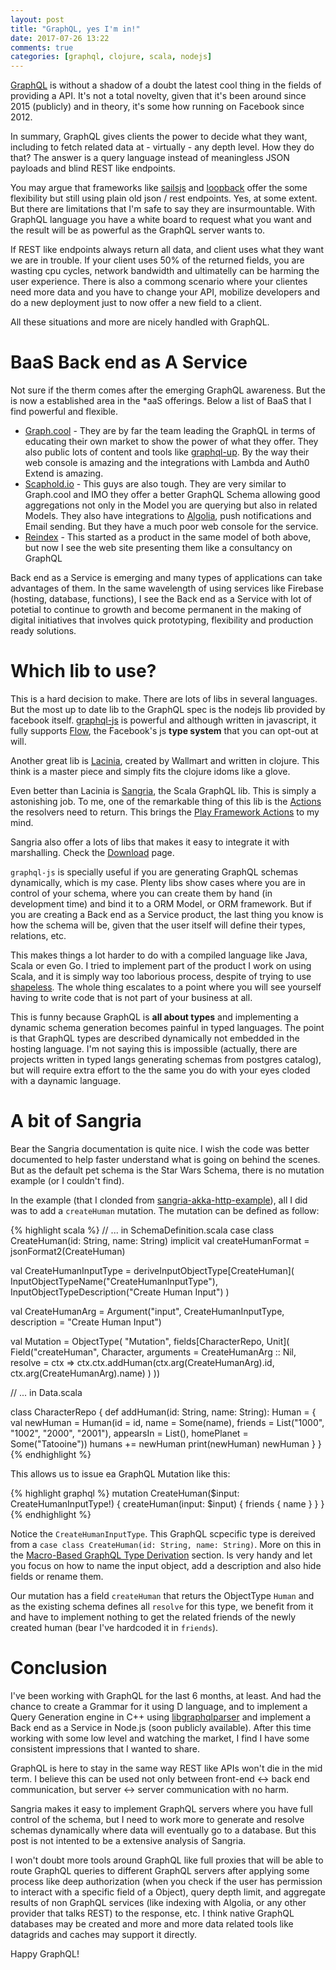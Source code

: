 ```yaml
---
layout: post
title: "GraphQL, yes I'm in!"
date: 2017-07-26 13:22
comments: true
categories: [graphql, clojure, scala, nodejs]
---
```


[GraphQL](http://graphql.org) is without a shadow of a doubt the latest cool thing in the fields of providing a API. It's not a total novelty, given that it's been around since 2015 (publicly) and in theory, it's some how running on Facebook since 2012.

In summary, GraphQL gives clients the power to decide what they want, including to fetch related data at  - virtually - any depth level. How they do that? The answer is a query language instead of meaningless JSON payloads and blind REST like endpoints.
<!--more-->

You may argue that frameworks like [sailsjs](sailsjs.com) and [loopback](loopback.io) offer the some flexibility but still using plain old json / rest endpoints. Yes, at some extent. But there are limitations that I'm safe to say they are insurmountable. With GraphQL language you have a white board to request what you want and the result will be as powerful as the GraphQL server wants to.

If REST like endpoints always return all data, and client uses what they want we are in trouble. If your client uses 50% of the returned fields, you are wasting cpu cycles, network bandwidth and ultimatelly can be harming the user experience. There is also a commong scenario where your clientes need more data and you have to change your API, mobilize developers and do a new deployment just to now offer a new field to a client.

All these situations and more are nicely handled with GraphQL.

BaaS Back end as A Service
===

Not sure if the therm comes after the emerging GraphQL awareness. But the is now a established area in the *aaS offerings. Below a list of BaaS that I find powerful and flexible.

- [Graph.cool](graph.cool) - They are by far the team leading the GraphQL in terms of educating their own market to show the power of what they offer. They also public lots of content and tools like [graphql-up](https://www.graph.cool/graphql-up/). By the way their web console is amazing and the integrations with Lambda and Auth0 Extend is amazing.
- [Scaphold.io](scaphold.io) - This guys are also tough. They are very similar to Graph.cool and IMO they offer a better GraphQL Schema allowing good aggregations not only in the Model you are querying but also in related Models. They also have integrations to [Algolia](https://www.algolia.com), push notifications and Email sending. But they have a much poor web console for the service.
- [Reindex](https://www.reindex.io) - This started as a product in the same model of both above, but now I see the web site presenting them like a consultancy on GraphQL

Back end as a Service is emerging and many types of applications can take advantages of them. In the same wavelength of using services like Firebase (hosting, database, functions), I see the Back end as a Service with lot of potetial to continue to growth and become permanent in the making of digital initiatives that involves quick prototyping, flexibility and production ready solutions.

Which lib to use?
===

This is a hard decision to make. There are lots of libs in several languages. But the most up to date lib to the GraphQL spec is the nodejs lib provided by facebook itself. [graphql-js](http://graphql.org/graphql-js/) is powerful and although written in javascript, it fully supports [Flow](flow.org), the Facebook's js **type system** that you can opt-out at will.

Another great lib is [Lacinia](https://github.com/walmartlabs/lacinia), created by Wallmart and written in clojure. This think is a master piece and simply fits the clojure idoms like a glove.

Even better than Lacinia is [Sangria](http://sangria-graphql.org), the Scala GraphQL lib. This is simply a astonishing job. To me, one of the remarkable thing of this lib is the [Actions](http://sangria-graphql.org/learn/#actions) the resolvers need to return. This brings the [Play Framework Actions](https://www.playframework.com/documentation/2.6.x/ScalaActionsComposition) to my mind.

Sangria also offer a lots of libs that makes it easy to integrate it with marshalling. Check the [Download](http://sangria-graphql.org/download/) page.


`graphql-js` is specially useful if you are generating GraphQL schemas dynamically, which is my case. Plenty libs show cases where you are in control of your schema, where you can create them by hand (in development time) and bind it to a ORM Model, or ORM framework. But if you are creating a Back end as a Service product, the last thing you know is how the schema will be, given that the user itself will define their types, relations, etc.

This makes things a lot harder to do with a compiled language like Java, Scala or even Go. I tried to implement part of the product I work on using Scala, and it is simply way too laborious process, despite of trying to use [shapeless](https://github.com/milessabin/shapeless). The whole thing escalates to a point where you will see yourself having to write code that is not part of your business at all.

This is funny because GraphQL is **all about types** and implementing a dynamic schema generation becomes painful in typed languages. The point is that GraphQL types are described dynamically not embedded in the hosting language. I'm not saying this is impossible (actually, there are projects written in typed langs generating schemas from postgres catalog), but will require extra effort to the the same you do with your eyes cloded with a daynamic language.

A bit of Sangria
===

Bear the Sangria documentation is quite nice. I wish the code was better documented to help faster understand what is going on behind the scenes. But as the default pet schema is the Star Wars Schema, there is no mutation example (or I couldn't find).

In the example (that I clonded from [sangria-akka-http-example](https://github.com/sangria-graphql/sangria-akka-http-example/)), all I did was to add a `createHuman` mutation. The mutation can be defined as follow:

{% highlight scala %}
  // ... in SchemaDefinition.scala
  case class CreateHuman(id: String, name: String)
  implicit val createHumanFormat = jsonFormat2(CreateHuman)


  val CreateHumanInputType = deriveInputObjectType[CreateHuman](
    InputObjectTypeName("CreateHumanInputType"),
    InputObjectTypeDescription("Create Human Input")
  )

  val CreateHumanArg = Argument("input", CreateHumanInputType, description = "Create Human Input")

  val Mutation = ObjectType(
    "Mutation", fields[CharacterRepo, Unit](
      Field("createHuman", Character,
        arguments = CreateHumanArg :: Nil,
        resolve = ctx ⇒ ctx.ctx.addHuman(ctx.arg(CreateHumanArg).id, ctx.arg(CreateHumanArg).name)
      )
  ))

  // ... in Data.scala

class CharacterRepo {
    def addHuman(id: String, name: String): Human = {
    val newHuman = Human(id = id, name = Some(name), friends = List("1000", "1002", "2000", "2001"), appearsIn = List(), homePlanet = Some("Tatooine"))
    humans += newHuman
    print(newHuman)
    newHuman
  }
}
{% endhighlight %}

This allows us to issue ea GraphQL Mutation like this:

{% highlight graphql %}
mutation CreateHuman($input: CreateHumanInputType!) {
  createHuman(input: $input) {
    friends {
      name
    }
  }
}
{% endhighlight %}

Notice the `CreateHumanInputType`. This GraphQL scpecific type is dereived from a `case class CreateHuman(id: String, name: String)`. More on this in the  [Macro-Based GraphQL Type Derivation](http://sangria-graphql.org/learn/#macro-based-graphql-type-derivation) section. Is very handy and let you focus on how to name the input object, add a description and also hide fields or rename them.

Our mutation has a field `createHuman` that returs the ObjectType `Human` and as the existing schema defines all `resolve` for this type, we benefit from it and have to implement nothing to get the related friends of the newly created human (bear I've hardcoded it in `friends`).

Conclusion
===

I've been working with GraphQL for the last 6 months, at least. And had the chance to create a Grammar for it using D language, and to implement a Query Generation engine in C++ using [libgraphqlparser](https://github.com/graphql/libgraphqlparser) and implement a Back end as a Service in Node.js (soon publicly available). After this time working with some low level and watching the market, I find I have some consistent impressions that I wanted to share.

GraphQL is here to stay in the same way REST like APIs won't die in the mid term. I believe this can be used not only between front-end <-> back end communication, but server <-> server communication with no harm.

Sangria makes it easy to implement GraphQL servers where you have full control of the schema, but I need to work more to generate and resolve schemas dynamically where data will eventually go to a database. But this post is not intented to be a extensive analysis of Sangria.

I won't doubt more tools around GraphQL like full proxies that will be able to route GraphQL queries to different GraphQL servers after applying some process like deep authorization (when you check if the user has permission to interact with a specific field of a Object), query depth limit, and aggregate results of non GraphQL services (like indexing with Algolia, or any other provider that talks REST) to the response, etc. I think native GraphQL databases may be created and more and more data related tools like datagrids and caches may support it directly.

Happy GraphQL!